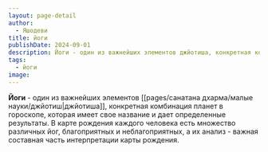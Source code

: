 ```yaml
---
layout: page-detail
author:
  - Яшодеви
title: йоги
publishDate: 2024-09-01
description: Йоги - один из важнейших элементов джйотиша, конкретная комбинация планет в гороскопе, которая имеет свое название и дает определенные результаты.
tags:
  - йоги
image:
---
```

**Йоги** - один из важнейших элементов [[pages/санатана дхарма/малые науки/джйотиш|джйотиша]], конкретная комбинация планет в гороскопе, которая имеет свое название и дает определенные результаты. В карте рождения каждого человека есть множество различных йог, благоприятных и неблагоприятных, а их анализ - важная составная часть интерпретации карты рождения.

